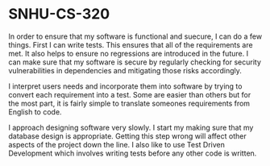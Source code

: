 # SNHU-CS-320

In order to ensure that my software is functional and suecure, I can do a few things. First I can write tests. This ensures that all of the requirements are met. It also helps to ensure no regressions are introduced in the future. I can make sure that my software is secure by regularly checking for security vulnerabilities in dependencies and mitigating those risks accordingly.

I interpret users needs and incorporate them into software by trying to convert each requirement into a test. Some are easier than others but for the most part, it is fairly simple to translate someones requirements from English to code.

I approach designing software very slowly. I start my making sure that my database design is appropriate. Getting this step wrong will affect other aspects of the project down the line. I also like to use Test Driven Development which involves writing tests before any other code is written.

